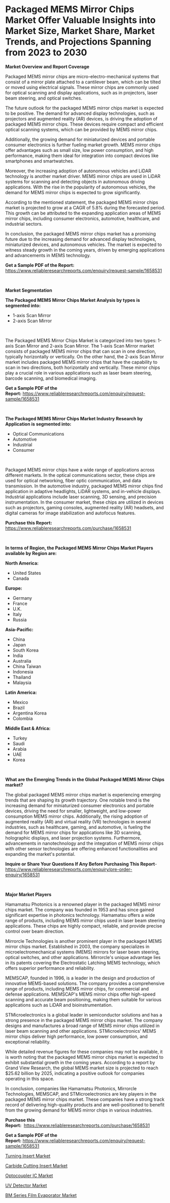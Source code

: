 <p><h1>Packaged MEMS Mirror Chips Market Offer Valuable Insights into Market Size, Market Share, Market Trends, and Projections Spanning from 2023 to 2030</h1></p><p><strong>Market Overview and Report Coverage</strong></p>
<p><p>Packaged MEMS mirror chips are micro-electro-mechanical systems that consist of a mirror plate attached to a cantilever beam, which can be tilted or moved using electrical signals. These mirror chips are commonly used for optical scanning and display applications, such as in projectors, laser beam steering, and optical switches.</p><p>The future outlook for the packaged MEMS mirror chips market is expected to be positive. The demand for advanced display technologies, such as projectors and augmented reality (AR) devices, is driving the adoption of packaged MEMS mirror chips. These devices require compact and efficient optical scanning systems, which can be provided by MEMS mirror chips.</p><p>Additionally, the growing demand for miniaturized devices and portable consumer electronics is further fueling market growth. MEMS mirror chips offer advantages such as small size, low power consumption, and high performance, making them ideal for integration into compact devices like smartphones and smartwatches.</p><p>Moreover, the increasing adoption of autonomous vehicles and LiDAR technology is another market driver. MEMS mirror chips are used in LiDAR systems for scanning and detecting objects in autonomous driving applications. With the rise in the popularity of autonomous vehicles, the demand for MEMS mirror chips is expected to grow significantly.</p><p>According to the mentioned statement, the packaged MEMS mirror chips market is projected to grow at a CAGR of 5.8% during the forecasted period. This growth can be attributed to the expanding application areas of MEMS mirror chips, including consumer electronics, automotive, healthcare, and industrial sectors.</p><p>In conclusion, the packaged MEMS mirror chips market has a promising future due to the increasing demand for advanced display technologies, miniaturized devices, and autonomous vehicles. The market is expected to witness steady growth in the coming years, driven by emerging applications and advancements in MEMS technology.</p></p>
<p><strong>Get a Sample PDF of the Report:</strong> <a href="https://www.reliableresearchreports.com/enquiry/request-sample/1658531">https://www.reliableresearchreports.com/enquiry/request-sample/1658531</a></p>
<p>&nbsp;</p>
<p><strong>Market Segmentation</strong></p>
<p><strong>The Packaged MEMS Mirror Chips Market Analysis by types is segmented into:</strong></p>
<p><ul><li>1-axis Scan Mirror</li><li>2-axis Scan Mirror</li></ul></p>
<p>&nbsp;</p>
<p><p>The Packaged MEMS Mirror Chips Market is categorized into two types: 1-axis Scan Mirror and 2-axis Scan Mirror. The 1-axis Scan Mirror market consists of packaged MEMS mirror chips that can scan in one direction, typically horizontally or vertically. On the other hand, the 2-axis Scan Mirror market includes packaged MEMS mirror chips that have the capability to scan in two directions, both horizontally and vertically. These mirror chips play a crucial role in various applications such as laser beam steering, barcode scanning, and biomedical imaging.</p></p>
<p><strong>Get a Sample PDF of the Report:</strong>&nbsp;<a href="https://www.reliableresearchreports.com/enquiry/request-sample/1658531">https://www.reliableresearchreports.com/enquiry/request-sample/1658531</a></p>
<p>&nbsp;</p>
<p><strong>The Packaged MEMS Mirror Chips Market Industry Research by Application is segmented into:</strong></p>
<p><ul><li>Optical Communications</li><li>Automotive</li><li>Industrial</li><li>Consumer</li></ul></p>
<p>&nbsp;</p>
<p><p>Packaged MEMS mirror chips have a wide range of applications across different markets. In the optical communications sector, these chips are used for optical networking, fiber optic communication, and data transmission. In the automotive industry, packaged MEMS mirror chips find application in adaptive headlights, LiDAR systems, and in-vehicle displays. Industrial applications include laser scanning, 3D sensing, and precision instrumentation. In the consumer market, these chips are utilized in devices such as projectors, gaming consoles, augmented reality (AR) headsets, and digital cameras for image stabilization and autofocus features.</p></p>
<p><strong>Purchase this Report:</strong>&nbsp; <a href="https://www.reliableresearchreports.com/purchase/1658531">https://www.reliableresearchreports.com/purchase/1658531</a></p>
<p>&nbsp;</p>
<p><strong>In terms of Region, the Packaged MEMS Mirror Chips Market Players available by Region are:</strong></p>
<p>
    <p> <strong> North America: </strong>
        <ul>
            <li>United States</li>
            <li>Canada</li>
        </ul>
        </p> 
    <p> <strong> Europe: </strong>
        <ul>
            <li>Germany</li>
            <li>France</li>
            <li>U.K.</li>
            <li>Italy</li>
            <li>Russia</li>
        </ul>
        </p> 
    <p> <strong> Asia-Pacific: </strong>
        <ul>
            <li>China</li>
            <li>Japan</li>
            <li>South Korea</li>
            <li>India</li>
            <li>Australia</li>
            <li>China Taiwan</li>
            <li>Indonesia</li>
            <li>Thailand</li>
            <li>Malaysia</li>
        </ul>
        </p> 
    <p> <strong> Latin America: </strong>
        <ul>
            <li>Mexico</li>
            <li>Brazil</li>
            <li>Argentina Korea</li>
            <li>Colombia</li>
        </ul>
        </p> 
    <p> <strong> Middle East & Africa: </strong>
        <ul>
            <li>Turkey</li>
            <li>Saudi</li>
            <li>Arabia</li>
            <li>UAE</li>
            <li>Korea</li>
        </ul>
    </p>
    </p>
<p>&nbsp;</p>
<p><strong>What are the Emerging Trends in the Global Packaged MEMS Mirror Chips market?</strong></p>
<p><p>The global packaged MEMS mirror chips market is experiencing emerging trends that are shaping its growth trajectory. One notable trend is the increasing demand for miniaturized consumer electronics and portable devices, driving the need for smaller, lightweight, and low-power consumption MEMS mirror chips. Additionally, the rising adoption of augmented reality (AR) and virtual reality (VR) technologies in several industries, such as healthcare, gaming, and automotive, is fueling the demand for MEMS mirror chips for applications like 3D scanning, holographic displays, and laser projection systems. Furthermore, advancements in nanotechnology and the integration of MEMS mirror chips with other sensor technologies are offering enhanced functionalities and expanding the market's potential.</p></p>
<p><strong>Inquire or Share Your Questions If Any Before Purchasing This Report</strong>- <a href="https://www.reliableresearchreports.com/enquiry/pre-order-enquiry/1658531">https://www.reliableresearchreports.com/enquiry/pre-order-enquiry/1658531</a></p>
<p>&nbsp;</p>
<p><strong>Major Market Players</strong></p>
<p><p>Hamamatsu Photonics is a renowned player in the packaged MEMS mirror chips market. The company was founded in 1953 and has since gained significant expertise in photonics technology. Hamamatsu offers a wide range of products, including MEMS mirror chips used in laser beam steering applications. These chips are highly compact, reliable, and provide precise control over beam direction. </p><p>Mirrorcle Technologies is another prominent player in the packaged MEMS mirror chips market. Established in 2003, the company specializes in microelectromechanical systems (MEMS) mirrors for laser beam steering, optical switches, and other applications. Mirrorcle's unique advantage lies in its patents covering the Electrostatic Latching MEMS technology, which offers superior performance and reliability.</p><p>MEMSCAP, founded in 1996, is a leader in the design and production of innovative MEMS-based solutions. The company provides a comprehensive range of products, including MEMS mirror chips, for commercial and defense applications. MEMSCAP's MEMS mirror chips offer high-speed scanning and accurate beam positioning, making them suitable for various applications such as LiDAR and bioinstrumentation.</p><p>STMicroelectronics is a global leader in semiconductor solutions and has a strong presence in the packaged MEMS mirror chips market. The company designs and manufactures a broad range of MEMS mirror chips utilized in laser beam scanning and other applications. STMicroelectronics' MEMS mirror chips deliver high performance, low power consumption, and exceptional reliability.</p><p>While detailed revenue figures for these companies may not be available, it is worth noting that the packaged MEMS mirror chips market is expected to exhibit substantial growth in the coming years. According to a report by Grand View Research, the global MEMS market size is projected to reach $25.62 billion by 2025, indicating a positive outlook for companies operating in this space.</p><p>In conclusion, companies like Hamamatsu Photonics, Mirrorcle Technologies, MEMSCAP, and STMicroelectronics are key players in the packaged MEMS mirror chips market. These companies have a strong track record of delivering high-quality products and are well-positioned to benefit from the growing demand for MEMS mirror chips in various industries.</p></p>
<p><strong>Purchase this Report:</strong>&nbsp;&nbsp;<a href="https://www.reliableresearchreports.com/purchase/1658531">https://www.reliableresearchreports.com/purchase/1658531</a></p>
<p></p>
<p><strong>Get a Sample PDF of the Report:</strong>&nbsp;<a href="https://www.reliableresearchreports.com/enquiry/request-sample/1658531">https://www.reliableresearchreports.com/enquiry/request-sample/1658531</a></p>
<p><p><a href="https://www.linkedin.com/pulse/turning-insert-market-insights-players-forecast-till-2030-lhnzc/">Turning Insert Market</a></p><p><a href="https://www.linkedin.com/pulse/carbide-cutting-insert-market-research-report-provides-3oatc/">Carbide Cutting Insert Market</a></p><p><a href="https://medium.com/@aashish.reportprime2/optocoupler-ic-market-size-growth-forecast-2023-2030-7acc655edf06">Optocoupler IC Market</a></p><p><a href="https://medium.com/@krish.reportprime/uv-detector-market-size-growth-forecast-2023-2030-6adcab044b06">UV Detector Market</a></p><p><a href="https://github.com/rahu1502/Market-Research-Report-List-1/blob/main/bm-series-film-evaporator-market.md">BM Series Film Evaporator Market</a></p></p>